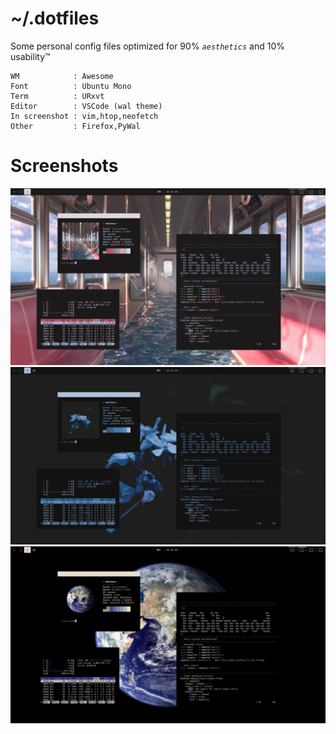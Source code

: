 # ~/.dotfiles


Some personal config files optimized for 90% *_`aesthetics`_* and 10% usability™

```
WM            : Awesome
Font          : Ubuntu Mono
Term          : URxvt
Editor        : VSCode (wal theme)
In screenshot : vim,htop,neofetch
Other         : Firefox,PyWal

```
# Screenshots
![SS3](/assets/screenshots/03.png)
![SS5](/assets/screenshots/05.png)
![SS4](/assets/screenshots/04.png)

<!-- ![SS1](/assets/screenshots/01.png) -->
<!-- ![SS2](/assets/screenshots/02.png) -->